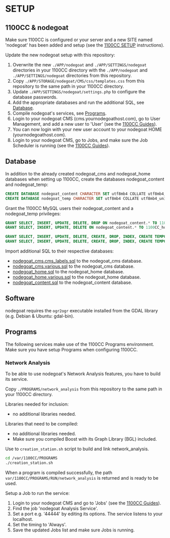 # SETUP

## 1100CC & nodegoat

Make sure 1100CC is configured or your server and a new SITE named 'nodegoat' has been added and setup (see the [1100CC SETUP](https://github.com/LAB1100/1100CC/blob/master/SETUP.md) instructions).

Update the new nodegoat setup with this repository:
1. Overwrite the new `./APP/nodegoat` and  `./APP/SETTINGS/nodegoat` directories in your 1100CC directory with the `./APP/nodegoat` and `./APP/SETTINGS/nodegoat` directories from this repository.
1. Copy `./APP/STORAGE/nodegoat/CMS/css/templates.css` from this repository to the same path in your 1100CC directory.
1. Update `./APP/SETTINGS/nodegoat/settings.php` to configure the database passwords.
1. Add the appropriate databases and run the additional SQL, see [Database](SETUP.md#database).
1. Compile nodegoat's services, see [Programs](SETUP.md#programs).
1. Login to your nodegoat CMS (cms.yournodegoathost.com), go to User Management, and add a new user to 'User' (see the [1100CC Guides](https://lab1100.com/1100cc/guides#create-user)).
1. You can now login with your new user account to your nodegoat HOME (yournodegoathost.com).
1. Login to your nodegoat CMS, go to Jobs, and make sure the Job Scheduler is running (see the [1100CC Guides](https://lab1100.com/1100cc/guides#run-jobs)).

## Database

In addition to the already created nodegoat_cms and nodegoat_home databases when setting up 1100CC, create the databases nodegoat_content and nodegoat_temp:

```sql
CREATE DATABASE nodegoat_content CHARACTER SET utf8mb4 COLLATE utf8mb4_unicode_ci;
CREATE DATABASE nodegoat_temp CHARACTER SET utf8mb4 COLLATE utf8mb4_unicode_ci;
```

Grant the 1100CC MySQL users their nodegoat_content and a nodegoat_temp privileges:

```sql
GRANT SELECT, INSERT, UPDATE, DELETE, DROP ON nodegoat_content.* TO 1100CC_cms@localhost;
GRANT SELECT, INSERT, UPDATE, DELETE ON nodegoat_content.* TO 1100CC_home@localhost;

GRANT SELECT, INSERT, UPDATE, DELETE, CREATE, DROP, INDEX, CREATE TEMPORARY TABLES, EXECUTE, CREATE ROUTINE, ALTER ROUTINE ON nodegoat_temp.* TO 1100CC_cms@localhost;
GRANT SELECT, INSERT, UPDATE, DELETE, CREATE, DROP, INDEX, CREATE TEMPORARY TABLES, EXECUTE ON nodegoat_temp.* TO 1100CC_home@localhost;
```

Import additional SQL to their respective databases:
* [nodegoat_cms.cms_labels.sql](/setup/nodegoat_cms.cms_labels.sql) to the nodegoat_cms database.
* [nodegoat_cms.various.sql](/setup/nodegoat_cms.various.sql) to the nodegoat_cms database.
* [nodegoat_home.sql](/setup/nodegoat_home.sql) to the nodegoat_home database.
* [nodegoat_home.various.sql](/setup/nodegoat_home.various.sql) to the nodegoat_home database.
* [nodegoat_content.sql](/setup/nodegoat_content.sql) to the nodegoat_content database.

## Software

nodegoat requires the `ogr2ogr` executable installed from the GDAL library (e.g. Debian & Ubuntu: gdal-bin).

## Programs

The following services make use of the 1100CC Programs environment. Make sure you have setup Programs when configuring 1100CC.

### Network Analysis

To be able to use nodegoat's Network Analysis features, you have to build its service.

Copy `./PROGRAMS/network_analysis` from this repository to the same path in your 1100CC directory.

Libraries needed for inclusion:
* no additional libraries needed.

Libraries that need to be compiled:
* no additional libraries needed.
* Make sure you compiled Boost with its Graph Library (BGL) included.

Use to `creation_station.sh` script to build and link network_analysis.

```bash
cd /var/1100CC/PROGRAMS
./creation_station.sh
```

When a program is compiled successfully, the path `var/1100CC/PROGRAMS/RUN/network_analysis` is returned and is ready to be used.

Setup a Job to run the service:
1. Login to your nodegoat CMS and go to 'Jobs' (see the [1100CC Guides](https://lab1100.com/1100cc/guides#run-jobs)).
1. Find the job 'nodegoat Analysis Service'.
1. Set a port e.g. '44444' by editing its options. The service listens to your localhost.
1. Set the timing to 'Always'.
1. Save the updated Jobs list and make sure Jobs is running.
